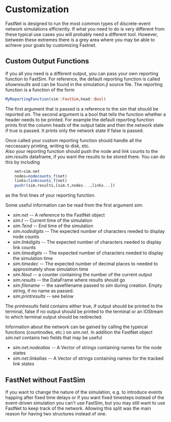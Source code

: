 
# Customization
FastNet is designed to run the most common types of discrete-event network simulations efficiently. 
If what you need to do is very different from these typical use cases you will probably need a different tool. However, between these extremes there is a grey area where you may be able to achieve your goals by 
customizing Fastnet. 

## Custom Output Functions
If you all you need is a different output, you can pass your own reporting function to FastSim. For reference, the default reporting function is called *showresults* and can be found in the simulation.jl source file. 
The reporting function is a function of the form 
```julia
MyReportingFunction(sim::FastSim,head::Bool)
```
The first argument that is passed is a reference to the sim that should be reported on. The second argument is a bool that tells the function whether a header needs to be printed. For example the default reporting function prints first the column heads of the output table and then the network state if true is passed. It prints only the network state if false is passed.  

Once called your custom reporting function should handle all the neccessary printing, writing to disk, etc.  
Also your reporting function should push the node and link counts to the *sim.results* dataframe, if you want the 
results to be stored there. You can do this by including 
```julia
    net=sim.net
    nodes=nodecounts_f(net)
    links=linkcounts_f(net)
    push!(sim.results,[sim.t,nodes...,links...])
```
as the first lines of your reporting function.

Some useful information can be read from the first argument *sim*:

- *sim.net*  -- A reference to the FastNet object
- *sim.t* -- Current time of the simulation
- *sim.Tend* -- End time of the simulation
- *sim.nodedigits* -- The expected number of characters needed to display node counts
- *sim.linkdigits* -- The expected number of characters needed to display link counts
- *sim.timedigits* -- The expected number of characters needed to display the simulation time  
- *sim.timedec* -- The expected number of decimal places to needed to approximately show simulation time
- *sim.Nout* -- a counter containing the number of the current output
- *sim.results* -- the DataFrame where results should go
- *sim.filename* -- the savefilename passed to *sim* during creation. Empty string, if no name as passed.
- *sim.printresults* -- see below  

The *printresults* field contains either true, if output should be printed to the terminal, false if no output should be printed to the terminal or an IOStream to which terminal output should be redirected. 

Information about the network can be gained by calling the typeical functions (countnodes, etc.) on *sim.net*. In addition the FastNet object *sim.net* contains two fields that may be useful

- *sim.net.nodealias* -- A Vector of strings containing names for the node states
- *sim.net.linkalias* -- A Vector of strings containing names for the tracked link states

## FastNet without FastSim
If you want to change the nature of the simulation, e.g. to introduce events happing after fixed time delays 
or if you want fixed timesteps instead of the event-driven simulation you can't use FastSim, but you may still 
want to use FastNet to keep track of the network. Allowing this split was the main reason for having two structures 
instead of one. 

